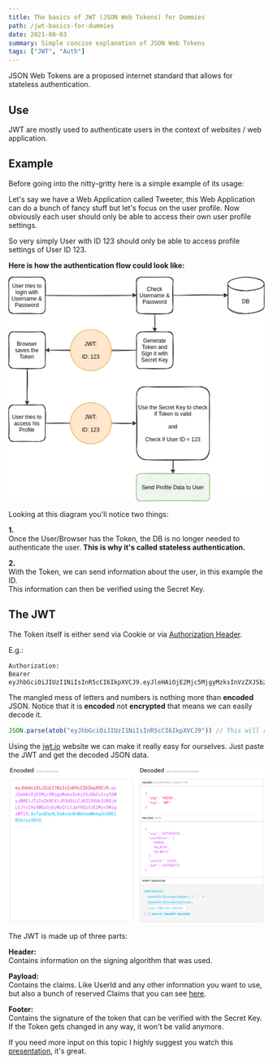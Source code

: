 ```yaml
---
title: The basics of JWT (JSON Web Tokens) for Dummies
path: /jwt-basics-for-dummies
date: 2021-08-03
summary: Simple concise explanation of JSON Web Tokens
tags: ["JWT", "Auth"]
---
```


JSON Web Tokens are a proposed internet standard that allows for stateless authentication.

## Use

JWT are mostly used to authenticate users in the context of websites / web application.

## Example

Before going into the nitty-gritty here is a simple example of its usage:

Let's say we have a Web Application called Tweeter, this Web Application can do a bunch of fancy stuff but let's focus
on the user profile. Now obviously each user should only be able to access their own user profile settings.

So very simply User with ID 123 should only be able to access profile settings of User ID 123.

**Here is how the authentication flow could look like:**

![Web Push Overview](./images/JWT-1.png)

Looking at this diagram you'll notice two things:

**1.**  
Once the User/Browser has the Token, the DB is no longer needed to authenticate the user.
**This is why it's called stateless authentication.**

**2.**  
With the Token, we can send information about the user, in this example the ID.  
This information can then be verified using the Secret Key.

## The JWT

The Token itself is either send via Cookie or via [Authorization Header](https://developer.mozilla.org/en-US/docs/Web/HTTP/Headers/Authorization).

E.g.:
```
Authorization:
Bearer eyJhbGciOiJIUzI1NiIsInR5cCI6IkpXVCJ9.eyJleHAiOjE2Mjc5MjgyMzksInVzZXJSb2xlcyI6WyJBRE1JTiIsIkRCX1JFQUQiLCJEQl9XUklURSJdLCJ1c2VySWQiOjEyMzQ1LCJpYXQiOjE2Mjc5MjgxMTl9.8vTwsBOp8LSa0sdc0nWAUnmWAAgOnS0ElB3bfaiSRfQ
```

The mangled mess of letters and numbers is nothing more than **encoded** JSON. Notice that it is **encoded** not
**encrypted** that means we can easily decode it.

```js
JSON.parse(atob("eyJhbGciOiJIUzI1NiIsInR5cCI6IkpXVCJ9")) // This will return: {alg: "HS256", typ: "JWT"}
```

Using the [jwt.io](jwt.io) website we can make it really easy for ourselves. Just paste the JWT and get the decoded JSON data.

![Web Push Overview](./images/JWT-2.png)

The JWT is made up of three parts:

**Header:**  
Contains information on the signing algorithm that was used.  

**Payload:**  
Contains the claims. Like UserId and any other information you want to use, but also a bunch of reserved Claims that you can see [here](https://auth0.com/docs/tokens/json-web-tokens/json-web-token-claims#reserved-claims).

**Footer:**  
Contains the signature of the token that can be verified with the Secret Key. 
If the Token gets changed in any way, it won't be valid anymore.

If you need more input on this topic I highly suggest you watch this [presentation](https://www.youtube.com/watch?v=67mezK3NzpU), it's great.